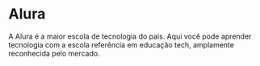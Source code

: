 # Alura
A Alura é a maior escola de tecnologia do país. Aqui você pode aprender tecnologia com a escola referência em educação tech, amplamente reconhecida pelo mercado.
